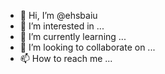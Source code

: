 - 👋 Hi, I’m @ehsbaiu
- 👀 I’m interested in ...
- 🌱 I’m currently learning ...
- 💞️ I’m looking to collaborate on ...
- 📫 How to reach me ...

<!---
ehsbaiu/ehsbaiu is a ✨ special ✨ repository because its `README.md` (this file) appears on your GitHub profile.
You can click the Preview link to take a look at your changes.
--->
